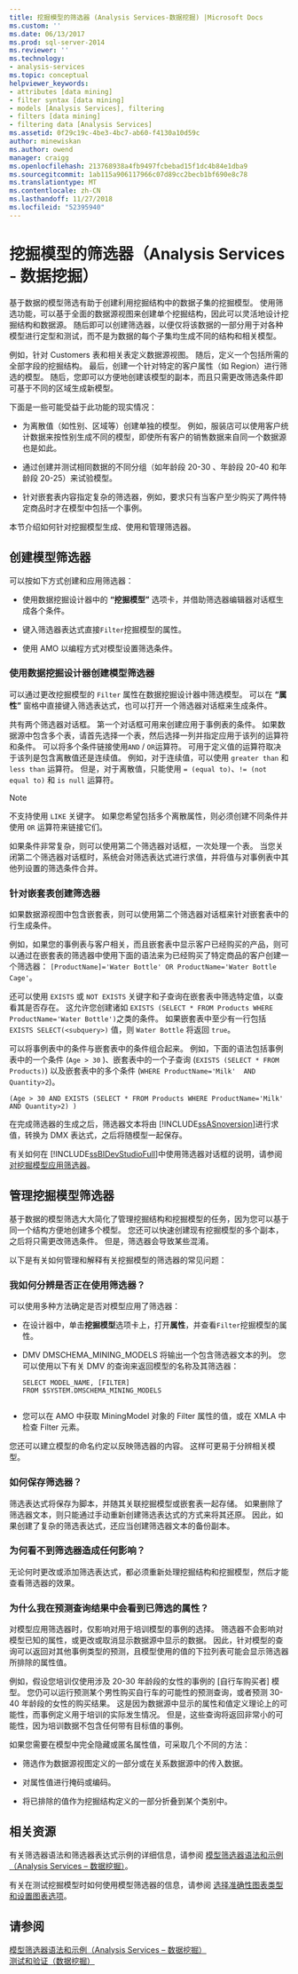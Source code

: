```yaml
---
title: 挖掘模型的筛选器 (Analysis Services-数据挖掘) |Microsoft Docs
ms.custom: ''
ms.date: 06/13/2017
ms.prod: sql-server-2014
ms.reviewer: ''
ms.technology:
- analysis-services
ms.topic: conceptual
helpviewer_keywords:
- attributes [data mining]
- filter syntax [data mining]
- models [Analysis Services], filtering
- filters [data mining]
- filtering data [Analysis Services]
ms.assetid: 0f29c19c-4be3-4bc7-ab60-f4130a10d59c
author: minewiskan
ms.author: owend
manager: craigg
ms.openlocfilehash: 213768938a4fb9497fcbebad15f1dc4b84e1dba9
ms.sourcegitcommit: 1ab115a906117966c07d89cc2becb1bf690e8c78
ms.translationtype: MT
ms.contentlocale: zh-CN
ms.lasthandoff: 11/27/2018
ms.locfileid: "52395940"
---
```

# <a name="filters-for-mining-models-analysis-services---data-mining"></a>挖掘模型的筛选器（Analysis Services - 数据挖掘）
  基于数据的模型筛选有助于创建利用挖掘结构中的数据子集的挖掘模型。 使用筛选功能，可以基于全面的数据源视图来创建单个挖掘结构，因此可以灵活地设计挖掘结构和数据源。 随后即可以创建筛选器，以便仅将该数据的一部分用于对各种模型进行定型和测试，而不是为数据的每个子集均生成不同的结构和相关模型。  
  
 例如，针对 Customers 表和相关表定义数据源视图。 随后，定义一个包括所需的全部字段的挖掘结构。 最后，创建一个针对特定的客户属性（如 Region）进行筛选的模型。 随后，您即可以方便地创建该模型的副本，而且只需更改筛选条件即可基于不同的区域生成新模型。  
  
 下面是一些可能受益于此功能的现实情况：  
  
-   为离散值（如性别、区域等）创建单独的模型。 例如，服装店可以使用客户统计数据来按性别生成不同的模型，即使所有客户的销售数据来自同一个数据源也是如此。  
  
-   通过创建并测试相同数据的不同分组（如年龄段 20-30 、年龄段 20-40 和年龄段 20-25）来试验模型。  
  
-   针对嵌套表内容指定复杂的筛选器，例如，要求只有当客户至少购买了两件特定商品时才在模型中包括一个事例。  
  
 本节介绍如何针对挖掘模型生成、使用和管理筛选器。  
  
## <a name="creating-model-filters"></a>创建模型筛选器  
 可以按如下方式创建和应用筛选器：  
  
-   使用数据挖掘设计器中的 **“挖掘模型”** 选项卡，并借助筛选器编辑器对话框生成各个条件。  
  
-   键入筛选器表达式直接`Filter`挖掘模型的属性。  
  
-   使用 AMO 以编程方式对模型设置筛选条件。  
  
### <a name="creating-model-filters-using-data-mining-designer"></a>使用数据挖掘设计器创建模型筛选器  
 可以通过更改挖掘模型的 `Filter` 属性在数据挖掘设计器中筛选模型。 可以在 **“属性”** 窗格中直接键入筛选表达式，也可以打开一个筛选器对话框来生成条件。  
  
 共有两个筛选器对话框。 第一个对话框可用来创建应用于事例表的条件。 如果数据源中包含多个表，请首先选择一个表，然后选择一列并指定应用于该列的运算符和条件。 可以将多个条件链接使用`AND` / `OR`运算符。 可用于定义值的运算符取决于该列是包含离散值还是连续值。 例如，对于连续值，可以使用 `greater than` 和 `less than` 运算符。 但是，对于离散值，只能使用 `= (equal to)`、`!= (not equal to)` 和 `is null` 运算符。  
  
> [!NOTE]  
>  不支持使用 `LIKE` 关键字。 如果您希望包括多个离散属性，则必须创建不同条件并使用 `OR` 运算符来链接它们。  
  
 如果条件非常复杂，则可以使用第二个筛选器对话框，一次处理一个表。 当您关闭第二个筛选器对话框时，系统会对筛选表达式进行求值，并将值与对事例表中其他列设置的筛选条件合并。  
  
### <a name="creating-filters-on-nested-tables"></a>针对嵌套表创建筛选器  
 如果数据源视图中包含嵌套表，则可以使用第二个筛选器对话框来针对嵌套表中的行生成条件。  
  
 例如，如果您的事例表与客户相关，而且嵌套表中显示客户已经购买的产品，则可以通过在嵌套表的筛选器中使用下面的语法来为已经购买了特定商品的客户创建一个筛选器： `[ProductName]='Water Bottle' OR ProductName='Water Bottle Cage'`。  
  
 还可以使用 `EXISTS` 或 `NOT EXISTS` 关键字和子查询在嵌套表中筛选特定值，以查看其是否存在。 这允许您创建诸如 `EXISTS (SELECT * FROM Products WHERE ProductName='Water Bottle')`之类的条件。 如果嵌套表中至少有一行包括 `EXISTS SELECT(<subquery>)` 值，则 `Water Bottle` 将返回 `true`。  
  
 可以将事例表中的条件与嵌套表中的条件组合起来。 例如，下面的语法包括事例表中的一个条件 (`Age > 30` )、嵌套表中的一个子查询 (`EXISTS (SELECT * FROM Products)`) 以及嵌套表中的多个条件 (`WHERE ProductName='Milk'  AND Quantity>2`)。  
  
```  
(Age > 30 AND EXISTS (SELECT * FROM Products WHERE ProductName='Milk'  AND Quantity>2) )  
```  
  
 在完成筛选器的生成之后，筛选器文本将由 [!INCLUDE[ssASnoversion](../../includes/ssasnoversion-md.md)]进行求值，转换为 DMX 表达式，之后将随模型一起保存。  
  
 有关如何在 [!INCLUDE[ssBIDevStudioFull](../../includes/ssbidevstudiofull-md.md)]中使用筛选器对话框的说明，请参阅 [对挖掘模型应用筛选器](apply-a-filter-to-a-mining-model.md)。  
  
## <a name="managing-mining-model-filters"></a>管理挖掘模型筛选器  
 基于数据的模型筛选大大简化了管理挖掘结构和挖掘模型的任务，因为您可以基于同一个结构方便地创建多个模型。 您还可以快速创建现有挖掘模型的多个副本，之后将只需更改筛选条件。 但是，筛选器会导致某些混淆。  
  
 以下是有关如何管理和解释有关挖掘模型的筛选器的常见问题：  
  
### <a name="how-can-i-tell-whether-a-filter-is-being-used"></a>我如何分辨是否正在使用筛选器？  
 可以使用多种方法确定是否对模型应用了筛选器：  
  
-   在设计器中，单击**挖掘模型**选项卡上，打开**属性**，并查看`Filter`挖掘模型的属性。  
  
-   DMV DMSCHEMA_MINING_MODELS 将输出一个包含筛选器文本的列。 您可以使用以下有关 DMV 的查询来返回模型的名称及其筛选器：  
  
    ```  
    SELECT MODEL_NAME, [FILTER]   
    FROM $SYSTEM.DMSCHEMA_MINING_MODELS  
  
    ```  
  
-   您可以在 AMO 中获取 MiningModel 对象的 Filter 属性的值，或在 XMLA 中检查 Filter 元素。  
  
 您还可以建立模型的命名约定以反映筛选器的内容。 这样可更易于分辨相关模型。  
  
### <a name="how-can-i-save-a-filter"></a>如何保存筛选器？  
 筛选表达式将保存为脚本，并随其关联挖掘模型或嵌套表一起存储。 如果删除了筛选器文本，则只能通过手动重新创建筛选表达式的方式来将其还原。 因此，如果创建了复杂的筛选表达式，还应当创建筛选器文本的备份副本。  
  
### <a name="why-cant-i-see-any-effects-from-the-filter"></a>为何看不到筛选器造成任何影响？  
 无论何时更改或添加筛选表达式，都必须重新处理挖掘结构和挖掘模型，然后才能查看筛选器的效果。  
  
### <a name="why-do-i-see-filtered-attributes-in-prediction-query-results"></a>为什么我在预测查询结果中会看到已筛选的属性？  
 对模型应用筛选器时，仅影响对用于培训模型的事例的选择。 筛选器不会影响对模型已知的属性，或更改或取消显示数据源中显示的数据。 因此，针对模型的查询可以返回对其他事例类型的预测，且模型使用的值的下拉列表可能会显示筛选器所排除的属性值。  
  
 例如，假设您培训仅使用涉及 20-30 年龄段的女性的事例的 [自行车购买者] 模型。 您仍可以运行预测某个男性购买自行车的可能性的预测查询，或者预测 30-40 年龄段的女性的购买结果。 这是因为数据源中显示的属性和值定义理论上的可能性，而事例定义用于培训的实际发生情况。 但是，这些查询将返回非常小的可能性，因为培训数据不包含任何带有目标值的事例。  
  
 如果您需要在模型中完全隐藏或匿名属性值，可采取几个不同的方法：  
  
-   筛选作为数据源视图定义的一部分或在关系数据源中的传入数据。  
  
-   对属性值进行掩码或编码。  
  
-   将已排除的值作为挖掘结构定义的一部分折叠到某个类别中。  
  
## <a name="related-resources"></a>相关资源  
 有关筛选器语法和筛选器表达式示例的详细信息，请参阅 [模型筛选器语法和示例（Analysis Services – 数据挖掘）](model-filter-syntax-and-examples-analysis-services-data-mining.md)。  
  
 有关在测试挖掘模型时如何使用模型筛选器的信息，请参阅 [选择准确性图表类型和设置图表选项](choose-an-accuracy-chart-type-and-set-chart-options.md)。  
  
## <a name="see-also"></a>请参阅  
 [模型筛选器语法和示例（Analysis Services – 数据挖掘）](model-filter-syntax-and-examples-analysis-services-data-mining.md)   
 [测试和验证（数据挖掘）](testing-and-validation-data-mining.md)  
  
  
